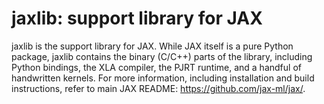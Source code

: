 # jaxlib: support library for JAX

jaxlib is the support library for JAX. While JAX itself is a pure Python package,
jaxlib contains the binary (C/C++) parts of the library, including Python bindings,
the XLA compiler, the PJRT runtime, and a handful of handwritten kernels.
For more information, including installation and build instructions, refer to main
JAX README: https://github.com/jax-ml/jax/.
